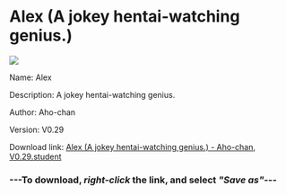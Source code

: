 # Alex (A jokey hentai-watching genius.)

<img src = "https://raw.githubusercontent.com/Arbiter1223/Daigaku-Gurashi-Custom-Students/master/Students/Files/Alex%20(A%20jokey%20hentai-watching%20genius.).png">

Name: Alex

Description: A jokey hentai-watching genius.

Author: Aho-chan

Version: V0.29

Download link: <a href="https://raw.githubusercontent.com/Arbiter1223/Daigaku-Gurashi-Custom-Students/master/Students/Files/Alex%20(A%20jokey%20hentai-watching%20genius.)%20-%20Aho-chan%2C%20V0.29.student">Alex (A jokey hentai-watching genius.) - Aho-chan, V0.29.student</a>

### ---**To download, _right-click_ the link, and select _"Save as"_**---
